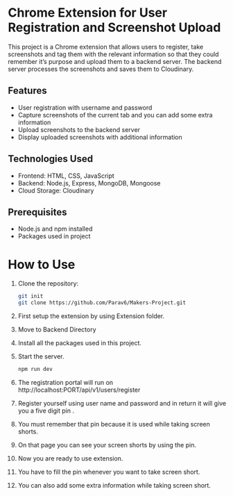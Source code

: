 # Chrome Extension for User Registration and Screenshot Upload

This project is a Chrome extension that allows users to register, take screenshots and tag them with the relevant information so that they could remember it’s purpose and upload them to a backend server. The backend server processes the screenshots and saves them to Cloudinary.

## Features

- User registration with username and password 
- Capture screenshots of the current tab and you can add some extra information
- Upload screenshots to the backend server
- Display uploaded screenshots with additional information

## Technologies Used

- Frontend: HTML, CSS, JavaScript
- Backend: Node.js, Express, MongoDB, Mongoose
- Cloud Storage: Cloudinary


## Prerequisites

- Node.js and npm installed
- Packages used in project

# How to Use 

1. Clone the repository:

   ```sh
   git init
   git clone https://github.com/Parav6/Makers-Project.git

2. First setup the extension by using Extension folder.

3. Move to Backend Directory

4. Install all the packages used in this project.

5. Start the server.

   ```sh
   npm run dev

6. The registration portal will run on http://localhost:PORT/api/v1/users/register

7. Register yourself using user name and password and in return it will give you a five digit pin .

8. You must remember that pin because it is used while taking screen shorts.

9. On that page you can see your screen shorts by using the pin.

10. Now you are ready to use extension.

11. You have to fill the pin whenever you want to take screen short.

12. You can also add some extra information while taking screen short.










